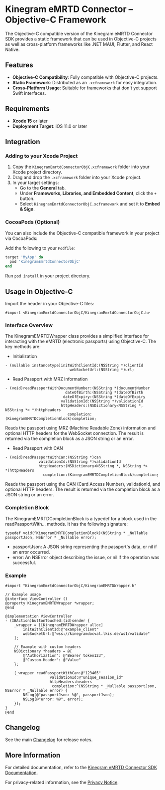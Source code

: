 # Kinegram eMRTD Connector – Objective-C Framework

The Objective-C compatible version of the Kinegram eMRTD Connector SDK provides a static framework that can be used in Objective-C projects as well as cross-platform frameworks like .NET MAUI, Flutter, and React Native.

## Features

- **Objective-C Compatibility**: Fully compatible with Objective-C projects.
- **Static Framework**: Distributed as an `.xcframework` for easy integration.
- **Cross-Platform Usage**: Suitable for frameworks that don't yet support Swift interfaces.

## Requirements

- **Xcode 15** or later
- **Deployment Target**: iOS 11.0 or later

## Integration

### Adding to your Xcode Project

1. Copy the `KinegramEmrtdConnectorObjC.xcframework` folder into your Xcode project directory.
2. Drag and drop the `.xcframework` folder into your Xcode project.
3. In your target settings:
   - Go to the **General** tab.
   - Under **Frameworks, Libraries, and Embedded Content**, click the `+` button.
   - Select `KinegramEmrtdConnectorObjC.xcframework` and set it to **Embed & Sign**.

### CocoaPods (Optional)

You can also include the Objective-C compatible framework in your project via CocoaPods:

Add the following to your `Podfile`:

```ruby
target 'MyApp' do
  pod 'KinegramEmrtdConnectorObjC'
end
```

Run `pod install` in your project directory.

## Usage in Objective-C

Import the header in your Objective-C files:

```objc
#import <KinegramEmrtdConnectorObjC/KinegramEmrtdConnectorObjC.h>
```

### Interface Overview

The KinegramEMRTDWrapper class provides a simplified interface for interacting with the eMRTD (electronic passports) using Objective-C. The key methods are:

* Initialization

```objc
- (nullable instancetype)initWithClientId:(NSString *)clientId
                             webSocketUrl:(NSString *)url;
```

* Read Passport with MRZ Information
```objc
- (void)readPassportWithDocumentNumber:(NSString *)documentNumber
                           dateOfBirth:(NSString *)dateOfBirth
                          dateOfExpiry:(NSString *)dateOfExpiry
                         validationId:(NSString *)validationId
                         httpHeaders:(NSDictionary<NSString *, NSString *> *)httpHeaders
                            completion:(KinegramEMRTDCompletionBlock)completion;
```

Reads the passport using MRZ (Machine Readable Zone) information and optional HTTP headers for the WebSocket connection. The result is returned via the completion block as a JSON string or an error.

* Read Passport with CAN
```objc
- (void)readPassportWithCan:(NSString *)can
               validationId:(NSString *)validationId
               httpHeaders:(NSDictionary<NSString *, NSString *> *)httpHeaders
                 completion:(KinegramEMRTDCompletionBlock)completion;
```

Reads the passport using the CAN (Card Access Number), validationId, and optional HTTP headers. The result is returned via the completion block as a JSON string or an error.

### Completion Block

The KinegramEMRTDCompletionBlock is a typedef for a block used in the readPassportWith... methods. It has the following signature:

```objc
typedef void(^KinegramEMRTDCompletionBlock)(NSString * _Nullable passportJson, NSError * _Nullable error);
```

* passportJson: A JSON string representing the passport's data, or nil if an error occurred.
* error: An NSError object describing the issue, or nil if the operation was successful.

### Example

```objc
#import "KinegramEmrtdConnectorObjC/KinegramEMRTDWrapper.h"

// Example usage
@interface ViewController ()
@property KinegramEMRTDWrapper *wrapper;
@end

@implementation ViewController
- (IBAction)buttonTouched:(id)sender {
    _wrapper = [[KinegramEMRTDWrapper alloc] 
        initWithClientId:@"example_client"
        webSocketUrl:@"wss://kinegramdocval.lkis.de/ws1/validate"
    ];

    // Example with custom headers
    NSDictionary *headers = @{
        @"Authorization": @"Bearer token123",
        @"Custom-Header": @"Value"
    };

    [_wrapper readPassportWithCan:@"123465" 
                    validationId:@"unique_session_id"
                    httpHeaders:headers
                     completion:^(NSString * _Nullable passportJson, NSError * _Nullable error) {
        NSLog(@"passportJson: %@", passportJson);
        NSLog(@"error: %@", error);
    }];
}
@end
```

## Changelog

See the main [Changelog](../CHANGELOG.md) for release notes.

## More Information

For detailed documentation, refer to the [Kinegram eMRTD Connector SDK Documentation](https://ovd-kinegram-ag.github.io/emrtd-connector-sdk-ios/documentation/kinegramemrtdconnector).

For privacy-related information, see the [Privacy Notice](https://kinegram.digital/privacy-notice/).
